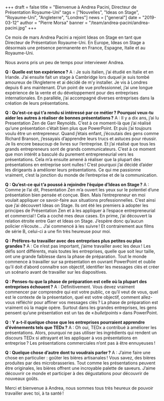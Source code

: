 +++
draft = false
title = "Bienvenue à Andrea Pacini, Directeur de Présentation Royaume-Uni"
tags = ["Nouvelles", "Ideas on Stage", "Royaume-Uni", "Angleterre", "Londres"]
news = ["general"]
date = "2019-03-12"
author = "Pierre Morsa"
banner = "/team/andrea-pacini/andrea-pacini.jpg"
+++

Ce mois de mars Andrea Pacini a rejoint Ideas on Stage en tant que Directeur de Présentation Royaume-Uni. En Europe, Ideas on Stage a désormais une présence permanente en France, Espagne, Italie et au Royaume-Uni.

Nous avons pris un peu de temps pour interviewer Andrea.

**Q : Quelle est ton expérience ?**
A : Je suis italien, j’ai étudié en Italie et en Irlande. J’ai ensuite fait un stage à Cambridge lors duquel je suis tombé amoureux de l’Angleterre et ai décidé de m’y installer. Je vis à Londres depuis 6 ans maintenant. D’un point de vue professionnel, j’ai une longue expérience de la vente et du développement pour des entreprises internationales. En parallèle, j’ai accompagné diverses entreprises dans la création de leurs présentations.

**Q : Qu’est-ce qui t’a rendu si intéressé par ce métier ? Pourquoi veux-tu aider les autres à réaliser de bonnes présentations ?**
A : Il y a dix ans, j’ai lu Presentation Zen de Garr Reynolds. C’est à ce moment-là que j’ai réalisé qu’une présentation c’était bien plus que PowerPoint. Et puis j’ai toujours voulu être un entrepreneur. Quand j’étais enfant, j’écoutais des gens comme Richard Branson, j’essayais d’apprendre leurs trucs et astuces pour réussir. Je lis encore beaucoup de livres sur l’entreprise. Et j’ai réalisé que tous les grands entrepreneurs sont de grands communicateurs. C’est à ce moment que mon intérêt a basculé du purement entrepreneurial vers les présentations. Cela m’a ensuite amené à réaliser que la plupart des présentations en entreprise sont nulles ! C’est pourquoi j’ai décidé d’aider les dirigeants à améliorer leurs présentations. Ce qui me passionne vraiment, c’est la jonction du monde de l’entreprise et de la communication.

**Q : Qu’est-ce qui t’a poussé à rejoindre l’équipe d’Ideas on Stage ?**
A : Comme je l’ai dit, Presentation Zen m’a ouvert les yeux sur le potentiel d’une présentation bien pensée et conçue. Bien. Mais l’entrepreneur en moi voulait appliquer ce savoir-faire aux situations professionnelles. C’est ainsi que j’ai découvert Ideas on Stage. Ils ont été les premiers à adopter les principes de Présentation Zen et à les appliquer à l’espace entrepreneurial et commercial ! Cela a coché mes deux cases. En prime, j’ai découvert la relation étroite entre Garr et Ideas on Stage. J’espère donc qu’aucun policier n’écoute... J’ai commencé à les suivre ! Et contrairement aux films de série B, celui-ci a une fin très heureuse pour moi.

**Q : Préfères-tu travailler avec des entreprises plus petites ou plus grandes ?**
A : Ce n’est pas important, j’aime travailler avec les deux ! Les défis sont différents, mais toutes les entreprises, quelle que soit leur taille, ont une grande faiblesse dans la phase de préparation. Tout le monde commence à travailler sur sa présentation en ouvrant PowerPoint et oublie qu’il doit d’abord connaître son objectif, identifier les messages clés et créer un scénario avant de travailler sur les diapositives.

**Q : Penses-tu que la phase de préparation est celle où la plupart des entreprises échouent ?**
A : Définitivement. Vous devez vraiment commencer par comprendre qui est votre public, ce qu’il veut de vous, quel est le contexte de la présentation, quel est votre objectif, comment allez-vous réfléchir pour affiner vos messages clés ? La phase de préparation est vraiment où la magie opère. Surtout dans les grandes entreprises, les gens pensent qu’une présentation est un tas de « *bulletpoints* » dans PowerPoint.

**Q : Y a-t-il quelque chose que les entreprises pourraient apprendre d’événements tels que TEDx ?​**
A : Oh oui, TEDx a contribué à améliorer les présentations. Alors, pourquoi ne pas utiliser les ingrédients qui rendent un discours TEDx si attrayant et les appliquer à vos présentations en entreprise ? Les présentations commerciales n’ont pas à être ennuyeuses !

**Q : Quelque chose d’autre dont tu voudrais parler ?**
A : J’aime faire une chose en particulier : goûter les bières artisanales ! Vous savez, des bières produites par des microbrasseries. Tout comme les présentations peuvent être originales, les bières offrent une incroyable palette de saveurs. J’aime découvrir ce monde et participer à des dégustations pour découvrir de nouveaux goûts.

Merci et bienvenue à Andrea, nous sommes tous très heureux de pouvoir travailler avec toi, à ta santé !
